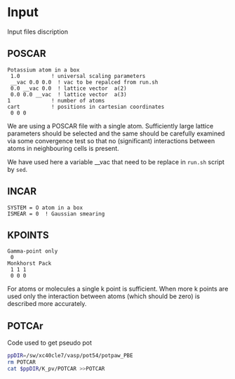 # Input

Input files discription

## POSCAR

```VASP
Potassium atom in a box
 1.0          ! universal scaling parameters
 __vac 0.0 0.0  ! vac to be repalced from run.sh
 0.0 __vac 0.0  ! lattice vector  a(2)
 0.0 0.0 __vac  ! lattice vector  a(3)
1             ! number of atoms
cart          ! positions in cartesian coordinates
 0 0 0
```
We are using a POSCAR file with a single atom. Sufficiently large lattice parameters should be selected  and the same should be carefully examined via some convergence test so that no (significant) interactions between atoms in neighbouring cells is present.

We have used here a variable __vac that need to be replace in
`run.sh` script by `sed`.

## INCAR

```VASP
SYSTEM = O atom in a box
ISMEAR = 0  ! Gaussian smearing
```

## KPOINTS

```VASP
Gamma-point only
 0
Monkhorst Pack
 1 1 1
 0 0 0
```
For atoms or molecules a single k point is sufficient. When more k points are used only the interaction between atoms (which should be zero) is described more accurately.

## POTCAr

Code used to get pseudo pot

```bash
ppDIR=/sw/xc40cle7/vasp/pot54/potpaw_PBE
rm POTCAR
cat $ppDIR/K_pv/POTCAR >>POTCAR
```

